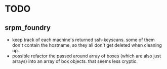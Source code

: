 # TODO

## srpm_foundry

- keep track of each machine's returned ssh-keyscans. some of them don't contain the hostname, so they all don't get deleted when cleaning up.
- possible refactor the passed around array of boxes (which are also just arrays) into an array of box objects. that seems less cryptic.
